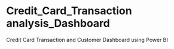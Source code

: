 # Credit_Card_Transaction analysis_Dashboard
Credit Card Transaction and Customer Dashboard using Power BI
